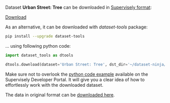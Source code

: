 Dataset **Urban Street: Tree** can be downloaded in [Supervisely format](https://developer.supervisely.com/api-references/supervisely-annotation-json-format):

 [Download](https://assets.supervisely.com/supervisely-supervisely-assets-public/teams_storage/E/v/Nq/Yoq85OartqUMgoUfkReQd4PzheBBRRe2fMuCUYYPjeNYIlV2QLXnWgiTmckskovjaQD7HXKuHNO5JjGyCckacNSBMIhVoBl7jRvTsRIlFuF4jaT5vWoambLdMNHX.tar)

As an alternative, it can be downloaded with *dataset-tools* package:
``` bash
pip install --upgrade dataset-tools
```

... using following python code:
``` python
import dataset_tools as dtools

dtools.download(dataset='Urban Street: Tree', dst_dir='~/dataset-ninja/')
```
Make sure not to overlook the [python code example](https://developer.supervisely.com/getting-started/python-sdk-tutorials/iterate-over-a-local-project) available on the Supervisely Developer Portal. It will give you a clear idea of how to effortlessly work with the downloaded dataset.

The data in original format can be [downloaded here](https://www.kaggle.com/datasets/erickendric/tree-dataset-of-urban-street-segmentation-tree).